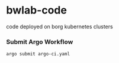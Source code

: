 # bwlab-code

code deployed on borg kubernetes clusters

### Submit Argo Workflow
```shell
argo submit argo-ci.yaml
```
 


